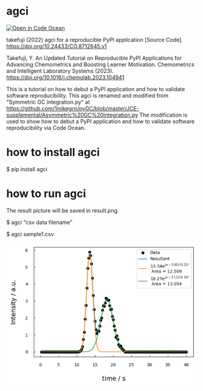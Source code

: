 # agci
[![Open in Code Ocean](https://codeocean.com/codeocean-assets/badge/open-in-code-ocean.svg)](https://codeocean.com/capsule/9562303/tree)

takefuji (2022) agci for a reproducible PyPI application [Source Code]. https://doi.org/10.24433/CO.8712645.v1

Takefuji, Y. An Updated Tutorial on Reproducible PyPI Applications for Advancing Chemometrics and Boosting Learner Motivation. Chemometrics and Intelligent Laboratory Systems (2023). https://doi.org/10.1016/j.chemolab.2023.104941

This is a tutorial on how to debut a PyPI application and how to validate software reproducibility.
This agci is renamed and modified from "Symmetric GC integration.py" at https://github.com/1mikegrn/pyGC/blob/master/JCE-supplemental/Asymmetric%20GC%20integration.py
The modification is used to show how to debut a PyPI application and how to validate software reproducibility 
via Code Ocean.

# how to install agci

$ pip install agci

# how to run agci
The result picture will be saved in result.png.

$ agci "csv data filename"

$ agci sample1.csv

<img src='https://github.com/y-takefuji/agci/raw/main/result.png' width=640 hight=480>
